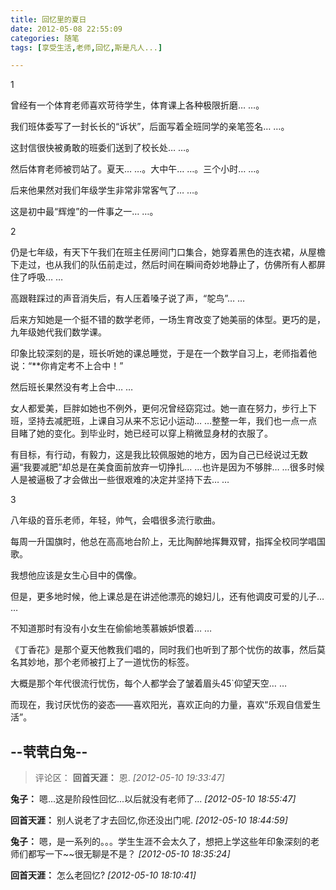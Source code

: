 ```yaml
---
title: 回忆里的夏日
date: 2012-05-08 22:55:09
categories: 随笔
tags: [享受生活,老师,回忆,斯是凡人...]

---
```

1

曾经有一个体育老师喜欢苛待学生，体育课上各种极限折磨… …。

我们班体委写了一封长长的“诉状”，后面写着全班同学的亲笔签名… …。

这封信很快被勇敢的班委们送到了校长处… …。

然后体育老师被罚站了。夏天… …。大中午… …。三个小时… …。

后来他果然对我们年级学生非常非常客气了… …。

这是初中最“辉煌”的一件事之一… …。

2

仍是七年级，有天下午我们在班主任房间门口集合，她穿着黑色的连衣裙，从屋檐下走过，也从我们的队伍前走过，然后时间在瞬间奇妙地静止了，仿佛所有人都屏住了呼吸… …

高跟鞋踩过的声音消失后，有人压着嗓子说了声，“鸵鸟”… …

后来方知她是一个挺不错的数学老师，一场生育改变了她美丽的体型。更巧的是，九年级她代我们数学课。

印象比较深刻的是，班长听她的课总睡觉，于是在一个数学自习上，老师指着他说：“**你肯定考不上合中！”

然后班长果然没有考上合中… …

女人都爱美，巨胖如她也不例外，更何况曾经窈窕过。她一直在努力，步行上下班，坚持去减肥班，上课自习从来不忘记小运动… …整整一年，我们也一点一点目睹了她的变化。到毕业时，她已经可以穿上稍微显身材的衣服了。

有目标，有行动，有毅力，这是我比较佩服她的地方，因为自己已经说过无数遍“我要减肥”却总是在美食面前放弃一切挣扎… …也许是因为不够胖… …很多时候人是被逼极了才会做出一些很艰难的决定并坚持下去… …

3

八年级的音乐老师，年轻，帅气，会唱很多流行歌曲。

每周一升国旗时，他总在高高地台阶上，无比陶醉地挥舞双臂，指挥全校同学唱国歌。

我想他应该是女生心目中的偶像。

但是，更多地时候，他上课总是在讲述他漂亮的媳妇儿，还有他调皮可爱的儿子… …

不知道那时有没有小女生在偷偷地羡慕嫉妒恨着… …

《丁香花》是那个夏天他教我们唱的，同时我们也听到了那个忧伤的故事，然后莫名其妙地，那个老师被打上了一道忧伤的标签。

大概是那个年代很流行忧伤，每个人都学会了皱着眉头45`仰望天空… …

而现在，我讨厌忧伤的姿态——喜欢阳光，喜欢正向的力量，喜欢“乐观自信爱生活”。

--茕茕白兔--
---
>评论区：
>**回首天涯：** 恩.  *[2012-05-10 19:33:47]*
>
**兔子：** 嗯...这是阶段性回忆...以后就没有老师了...  *[2012-05-10 18:55:47]*
>
**回首天涯：** 别人说老了才去回忆,你还没出门呢.  *[2012-05-10 18:44:59]*
>
**兔子：** 嗯，是一系列的。。。学生生涯不会太久了，想把上学这些年印象深刻的老师们都写一下~~很无聊是不是？  *[2012-05-10 18:35:24]*
>
**回首天涯：** 怎么老回忆?  *[2012-05-10 18:10:41]*
>

